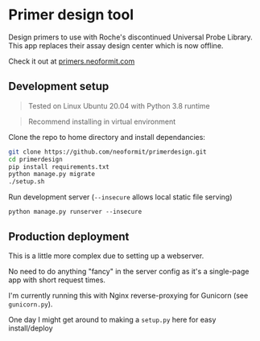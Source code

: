 # Primer design tool

Design primers to use with Roche's discontinued Universal Probe Library. This
app replaces their assay design center which is now offline.

Check it out at [primers.neoformit.com](http://primers.neoformit.com/)


## Development setup

> Tested on Linux Ubuntu 20.04 with Python 3.8 runtime

> Recommend installing in virtual environment

Clone the repo to home directory and install dependancies:

```bash
git clone https://github.com/neoformit/primerdesign.git
cd primerdesign
pip install requirements.txt
python manage.py migrate
./setup.sh
```

Run development server (`--insecure` allows local static file serving)

`python manage.py runserver --insecure`


Production deployment
------

This is a little more complex due to setting up a webserver.

No need to do anything "fancy" in the server config as it's a single-page app with short request times.

I'm currently running this with Nginx reverse-proxying for Gunicorn (see `gunicorn.py`).

One day I might get around to making a `setup.py` here for easy install/deploy
